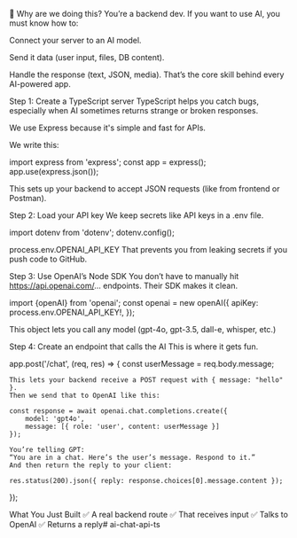 <!-- Module 1: Calling OpenAI in TypeScript backend. -->

🧠 Why are we doing this?
You’re a backend dev. If you want to use AI, you must know how to:

Connect your server to an AI model.

Send it data (user input, files, DB content).

Handle the response (text, JSON, media).
That’s the core skill behind every AI-powered app.

Step 1: Create a TypeScript server
TypeScript helps you catch bugs, especially when AI sometimes returns strange or broken responses.

We use Express because it's simple and fast for APIs.

We write this:

import express from 'express';
const app = express();
app.use(express.json());

This sets up your backend to accept JSON requests (like from frontend or Postman).

Step 2: Load your API key
We keep secrets like API keys in a .env file.

import dotenv from 'dotenv';
dotenv.config();

process.env.OPENAI_API_KEY
That prevents you from leaking secrets if you push code to GitHub.

Step 3: Use OpenAI’s Node SDK
You don’t have to manually hit https://api.openai.com/... endpoints.
Their SDK makes it clean.

import {openAI} from 'openai';
const openai = new openAI({
    apiKey: process.env.OPENAI_API_KEY!,
});

This object lets you call any model (gpt-4o, gpt-3.5, dall-e, whisper, etc.)

Step 4: Create an endpoint that calls the AI
This is where it gets fun.

app.post('/chat', (req, res) => {
    const userMessage = req.body.message;

    This lets your backend receive a POST request with { message: "hello" }.
    Then we send that to OpenAI like this:

    const response = await openai.chat.completions.create({
        model: 'gpt4o',
        message: [{ role: 'user', content: userMessage }]
    });

    You’re telling GPT:
    “You are in a chat. Here’s the user’s message. Respond to it.”
    And then return the reply to your client:

    res.status(200).json({ reply: response.choices[0].message.content });

});

What You Just Built
✅ A real backend route
✅ That receives input
✅ Talks to OpenAI
✅ Returns a reply#   a i - c h a t - a p i - t s  
 